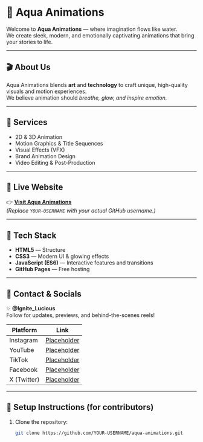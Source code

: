 # 🌊 Aqua Animations

Welcome to **Aqua Animations** — where imagination flows like water.  
We create sleek, modern, and emotionally captivating animations that bring your stories to life.  

---

## 🎬 About Us
Aqua Animations blends **art** and **technology** to craft unique, high-quality visuals and motion experiences.  
We believe animation should *breathe, glow, and inspire emotion.*

---

## 💠 Services
- 2D & 3D Animation  
- Motion Graphics & Title Sequences  
- Visual Effects (VFX)  
- Brand Animation Design  
- Video Editing & Post-Production  

---

## 🌟 Live Website
👉 **[Visit Aqua Animations](https://YOUR-USERNAME.github.io/aqua-animations/)**  
*(Replace `YOUR-USERNAME` with your actual GitHub username.)*

---

## 🧠 Tech Stack
- **HTML5** — Structure  
- **CSS3** — Modern UI & glowing effects  
- **JavaScript (ES6)** — Interactive features and transitions  
- **GitHub Pages** — Free hosting  

---

## 🪩 Contact & Socials
✨ **@Ignite_Lucious**  
Follow for updates, previews, and behind-the-scenes reels!  

| Platform | Link |
|-----------|------|
| Instagram | [Placeholder](#) |
| YouTube | [Placeholder](#) |
| TikTok | [Placeholder](#) |
| Facebook | [Placeholder](#) |
| X (Twitter) | [Placeholder](#) |

---

## 🧭 Setup Instructions (for contributors)
1. Clone the repository:
   ```bash
   git clone https://github.com/YOUR-USERNAME/aqua-animations.git
